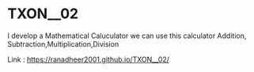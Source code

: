 # TXON__02

I develop a Mathematical Caluculator we can use this calculator Addition, Subtraction,Multiplication,Division

Link : https://ranadheer2001.github.io/TXON__02/
